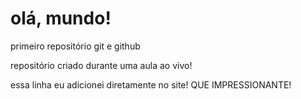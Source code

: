 # olá, mundo!
 primeiro repositório git e github

 repositório criado durante uma aula ao vivo!
 
 essa linha eu adicionei diretamente no site! QUE IMPRESSIONANTE!
